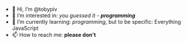 - 👋 Hi, I’m @tobypiv
- 👀 I’m interested in: *you guessed it - **programming***
- 🌱 I’m currently learning: *programming*, but to be specific: Everything JavaScript
- 📫 How to reach me: **please don't**

<!---
tobypiv/tobypiv is a ✨ special ✨ repository because its `README.md` (this file) appears on your GitHub profile.
You can click the Preview link to take a look at your changes.
--->
